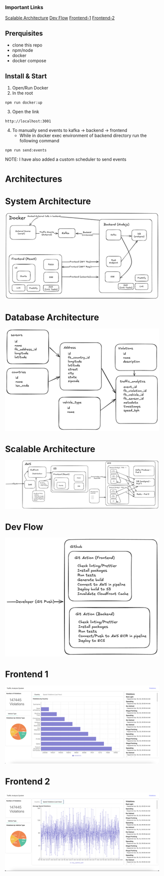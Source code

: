 ### Important Links

[Scalable Architecture](#scalable-architecture)
[Dev Flow](#dev-flow)
[Frontend-1](#frontend-1)
[Frontend-2](#frontend-2)

## Prerquisites

- clone this repo
- npm/node
- docker
- docker compose

## Install & Start

1. Open/Run Docker
2. In the root

```shell
npm run docker:up
```

3. Open the link

```shell
http://localhost:3001
```

4. To manually send events to kafka -> backend -> frontend
    - While in docker exec environment of backend directory run the following command
```shell
npm run send:events
```
NOTE: I have also added a custom scheduler to send events

# Architectures

# System Architecture

![Alt text](./architecture/traffic-analysis-system-architecture.png?raw=true "Title")

# Database Architecture

![Alt text](./architecture/db-structure-1.png?raw=true "Title")

# Scalable Architecture

![Alt text](./architecture/Scalable-Architecture.png?raw=true "Title")

# Dev Flow

![Alt text](./architecture/Dev-Flow.png?raw=true "Title")

# Frontend 1

![Alt text](./architecture/frontend-1.png?raw=true "Title")

# Frontend 2

![Alt text](./architecture/frontend-2.png?raw=true "Title")

